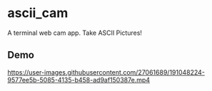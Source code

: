 # ascii_cam
A terminal web cam app. Take ASCII Pictures!
## Demo
https://user-images.githubusercontent.com/27061689/191048224-9577ee5b-5085-4135-b458-ad9af150387e.mp4


